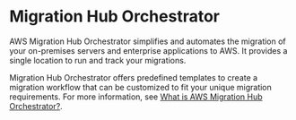 # Migration Hub Orchestrator<a name="gs-orchestrator"></a>

AWS Migration Hub Orchestrator simplifies and automates the migration of your on\-premises servers and enterprise applications to AWS\. It provides a single location to run and track your migrations\.

Migration Hub Orchestrator offers predefined templates to create a migration workflow that can be customized to fit your unique migration requirements\. For more information, see [What is AWS Migration Hub Orchestrator?](https://docs.aws.amazon.com/migrationhub-orchestrator/latest/userguide/what-is-migrationhub-orchestrator.html)\.